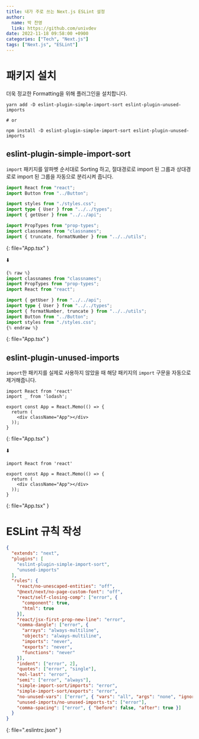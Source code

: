 ```yaml
---
title: 내가 주로 쓰는 Next.js ESLint 설정
author:
  name: 박 찬영
  link: https://github.com/univdev
date: 2022-11-18 09:58:00 +0900
categories: ["Tech", "Next.js"]
tags: ["Next.js", "ESLint"]
---
```

# 패키지 설치
더욱 정교한 Formatting을 위해 플러그인을 설치합니다.  
```
yarn add -D eslint-plugin-simple-import-sort eslint-plugin-unused-imports

# or

npm install -D eslint-plugin-simple-import-sort eslint-plugin-unused-imports
```

## eslint-plugin-simple-import-sort
`import` 패키지를 알파벳 순서대로 Sorting 하고, 절대경로로 import 된 그룹과 상대경로로 import 된 그룹을 자동으로 분리시켜 줍니다.
```ts
import React from "react";
import Button from "../Button";

import styles from "./styles.css";
import type { User } from "../../types";
import { getUser } from "../../api";

import PropTypes from "prop-types";
import classnames from "classnames";
import { truncate, formatNumber } from "../../utils";
```
{: file="App.tsx" }

⬇️

```ts
{% raw %}
import classnames from "classnames";
import PropTypes from "prop-types";
import React from "react";

import { getUser } from "../../api";
import type { User } from "../../types";
import { formatNumber, truncate } from "../../utils";
import Button from "../Button";
import styles from "./styles.css";
{% endraw %}
```
{: file="App.tsx" }

## eslint-plugin-unused-imports
`import`한 패키지를 실제로 사용하지 않았을 때 해당 패키지의 `import` 구문을 자동으로 제거해줍니다.

```tsx
import React from 'react'
import _ from 'lodash';

export const App = React.Memo(() => {
  return (
    <div className="App"></div>
  ));
}
```
{: file="App.tsx" }

⬇️

```tsx
import React from 'react'

export const App = React.Memo(() => {
  return (
    <div className="App"></div>
  ));
}
```
{: file="App.tsx" }

# ESLint 규칙 작성
```json
{
  "extends": "next",
  "plugins": [
    "eslint-plugin-simple-import-sort",
    "unused-imports"
  ],
  "rules": {
    "react/no-unescaped-entities": "off",
    "@next/next/no-page-custom-font": "off",
    "react/self-closing-comp": ["error", {
      "component": true,
      "html": true
    }],
    "react/jsx-first-prop-new-line": "error",
    "comma-dangle": ["error", {
      "arrays": "always-multiline",
      "objects": "always-multiline",
      "imports": "never",
      "exports": "never",
      "functions": "never"
    }],
    "indent": ["error", 2],
    "quotes": ["error", "single"],
    "eol-last": "error",
    "semi": ["error", "always"],
    "simple-import-sort/imports": "error",
    "simple-import-sort/exports": "error",
    "no-unused-vars": ["error", { "vars": "all", "args": "none", "ignoreRestSiblings": false }],
    "unused-imports/no-unused-imports-ts": ["error"],
    "comma-spacing": ["error", { "before": false, "after": true }]
  }
}
```
{: file=".eslintrc.json" }